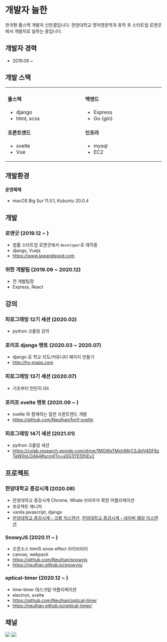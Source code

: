 # 개발자 늘한
한국형 풀스택 개발자 신한결입니다. 한양대학교 영어영문학과 휴학 후 스타트업 로앤굿에서 개발자로 일하는 중입니다.

## 개발자 경력
- 2019.09 ~ 

## 개발 스택
<table>
  <tr>
    <td width="500px">
      <h4>풀스택</h4>
      <ul>
        <li>django</li>
        <li>html, scss</li>
      </ul>
      <h4>프론트엔드</h4>
      <ul>
        <li>svelte</li>
        <li>Vue</li>
      </ul>
    </td>
    <td width="500px">
      <h4>백엔드</h4>
      <ul>
        <li>Express</li>
        <li>Go (gin)</li>
      </ul>
      <h4>인프라</h4>
      <ul>
        <li>mysql</li>
        <li>EC2</li>
      </ul>
    </td>
  </tr>
</table>

## 개발환경
#### 운영체제
- macOS Big Sur 11.0.1, Kubuntu 20.0.4


## 개발
### 로앤굿 (2019.12 ~ )
- 법률 스타트업 로앤굿에서 `developer`로 재직중
- django, Vuejs
- https://www.lawandgood.com

### 위한 개발팀 (2019.09 ~ 2020.12)
- 전 개발팀장
- Express, React

## 강의
### 피로그래밍 12기 세션 (2020.02)
- python 크롤링 강의

### 포리프 django 멘토 (2020.03 ~ 2020.07)
- django 로 학교 지도/커뮤니티 페이지 만들기
- http://hy-maps.com

### 피로그래밍 13기 세션 (2020.07)
- 기초부터 탄탄히 Git

### 포리프 svelte 멘토 (2020.09 ~ )
- svelte 와 함께하는 힙한 프론트엔드 개발
- https://github.com/Neulhan/forif-svelte

### 피로그래밍 14기 세션 (2021.01)
- python 크롤링 세션
- https://colab.research.google.com/drive/1MGWsTMxh98rCSJbiV4DF8zTeW0nLOdA4#scrollTo=aSG3YESfhEv2

## 프로젝트

### 한양대학교 종강시계 (2020.08)
- 한양대학교 종강시계 Chrome, Whale 브라우저 확장 어플리케이션
- 프로젝트 매니저
- vanila javascript, django
- [한양대학교 종강시계 - 크롬 익스텐션](https://chrome.google.com/webstore/detail/%ED%95%9C%EC%96%91%EB%8C%80%ED%95%99%EA%B5%90-%EC%A2%85%EA%B0%95%EC%8B%9C%EA%B3%84/gjpmmcimpelilaeciicpfmbggloncipb?hl=ko), [한양대학교 종강시계 - 네이버 웨일 익스텐션](https://store.whale.naver.com/detail/jmkmnnboknkeinncefhkbfnenbpocaml)


### SnowyJS (2020.11 ~ )
- 오픈소스 html5 snow effect 라이브러리
- canvas, webpack
- https://github.com/Neulhan/snowyjs
- https://neulhan.github.io/snowyjs/


### optical-timer (2020.12 ~ )
- time-timer 데스크탑 어플리케이션
- electron, svelte
- https://github.com/Neulhan/optical-timer
- https://neulhan.github.io/optical-timer/

## 채널
[![](https://img.shields.io/static/v1?label=&message=YouTube&color=FF0000&logo=YouTube)](https://www.youtube.com/channel/UCdrsvg9_y6njpdQZsSP-Tbw)
[![](https://img.shields.io/static/v1?label=V&message=Blog&color=06D6A9)](https://velog.io/@neulhan)

